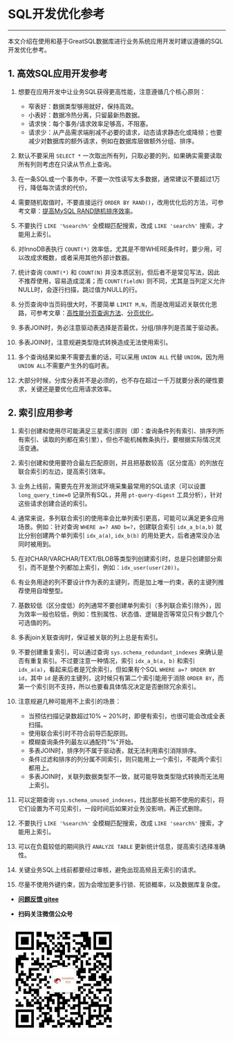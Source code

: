 # SQL开发优化参考
---

本文介绍在使用和基于GreatSQL数据库进行业务系统应用开发时建议遵循的SQL开发优化参考。

## 1. 高效SQL应用开发参考

1. 想要在应用开发中让业务SQL获得更高性能，注意遵循几个核心原则：
	- 窄表好：数据类型够用就好，保持高效。
	- 小表好：数据冷热分离，只留最新热数据。
	- 请求快：每个事务/请求效率足够高，不阻塞。
	- 请求少：从产品需求端削减不必要的请求，动态请求静态化或降频；也要减少对数据库的额外请求，例如在数据库层做额外分组、排序。

1. 默认不要采用 `SELECT *` 一次取出所有列，只取必要的列，如果确实需要读取所有列则考虑在只读从节点上查询。

1. 在一条SQL或一个事务中，不要一次性读写太多数据，通常建议不要超过1万行，降低每次请求的代价。

1. 需要随机取值时，不要直接运行 `ORDER BY RAND()`，改用优化后的方法，可参考文章：[提高MySQL RAND随机排序效率](https://mp.weixin.qq.com/s/SXRXzvuQDmuG99qfpfWwzQ)。

1. 不要执行 `LIKE '%search%'` 全模糊匹配搜索，改成 `LIKE 'search%'` 搜索，才能用上索引。

1. 对InnoDB表执行 `COUNT(*)` 效率低，尤其是不带WHERE条件时，要少用，可以改成求概数，或者采用其他外部计数器。

1. 统计查询 `COUNT(*)` 和 `COUNT(N)` 并没本质区别，但后者不是常见写法，因此不推荐使用，容易造成混淆；而 `COUNT(fieldN)` 则不同，尤其是当列定义允许NULL时，会逐行扫描，跳过值为NULL的行。

1. 分页查询中当页码很大时，不要简单 `LIMIT M,N`，而是改用延迟关联优化思路，可参考文章：[高性能分页查询方法](https://mp.weixin.qq.com/s/Et4nkoawfre_LjPX5kNl8g)、[分页优化](https://mp.weixin.qq.com/s/61SkNCiyebLYOXN3qaAnxw)。

1. 多表JOIN时，务必注意驱动表选择是否最优，分组/排序列是否属于驱动表。

1. 多表JOIN时，注意规避类型隐式转换造成无法使用索引。

1. 多个查询结果如果不需要去重的话，可以采用 `UNION ALL` 代替 `UNION`，因为用 `UNION ALL`不需要产生外的临时表。

1. 大部分时候，分库分表并不是必须的，也不存在超过一千万就要分表的硬性要求，关键还是要优化应用请求效率。


## 2. 索引应用参考
1. 索引创建和使用尽可能满足三星索引原则（即：查询条件列有索引、排序列所有索引、读取的列都在索引里），但也不能机械教条执行，要根据实际情况灵活变通。

1. 索引创建和使用要符合最左匹配原则，并且把基数较高（区分度高）的列放在联合索引的左边，提高索引效率。

1. 业务上线前，需要先在开发测试环境采集最常用的SQL请求（可以设置 `long_query_time=0` 记录所有SQL，并用 `pt-query-digest` 工具分析），针对这些请求创建合适的索引。

1. 通常来说，多列联合索引的使用率会比单列索引更高，可能可以满足更多应用场景。例如：针对查询 `WHERE a=? AND b=?`，创建联合索引 `idx_a_b(a,b)` 就比分别创建两个单列索引 `idx_a(a)`, `idx_b(b)` 的用处更大，后者通常没办法同时被用到。

1. 在对CHAR/VARCHAR/TEXT/BLOB等类型列创建索引时，总是只创建部分索引，而不是整个列都加上索引，例如：`idx_user(user(20))`。

1. 有业务用途的列不要设计作为表的主键列，而是加上唯一约束，表的主键列推荐使用自增整型。

1. 基数较低（区分度低）的列通常不要创建单列索引（多列联合索引除外），因为效率一般也较低，例如：性别属性、状态值、逻辑是否等常见只有少数几个可选值的列。

1. 多表join关联查询时，保证被关联的列上总是有索引。

1. 不要创建重复索引，可以通过查询 `sys.schema_redundant_indexes` 来确认是否有重复索引。不过要注意一种情况，索引 `idx_a_b(a, b)` 和索引 `idx_a(a)`，看起来后者是冗余索引，但如果有个SQL `WHERE a=? ORDER BY id`，其中 `id` 是表的主键列，这时候只有第二个索引能用于消除 `ORDER BY`，而第一个索引则不支持，所以也要看具体情况决定是否删除冗余索引。

1. 注意规避几种可能用不上索引的场景：
	- 当预估扫描记录数超过10% ~ 20%时，即便有索引，也很可能会改成全表扫描。
	- 使用联合索引时不符合前导匹配原则。
	- 模糊查询条件列最左以通配符"%"开始。
	- 多表JOIN时，排序列不属于驱动表，就无法利用索引消除排序。
	- 条件过滤和排序的列分属不同索引，则只能用上一个索引，不能两个索引都用上。
	- 多表JOIN时，关联列数据类型不一致，就可能导致类型隐式转换而无法用上索引。

1. 可以定期查询 `sys.schema_unused_indexes`，找出那些长期不使用的索引，将它们设置为不可见索引，一段时间后如果对业务没影响，再正式删除。

1. 不要执行 `LIKE '%search%'` 全模糊匹配搜索，改成 `LIKE 'search%'` 搜索，才能用上索引。

1. 可以在负载较低的期间执行 `ANALYZE TABLE` 更新统计信息，提高索引选择准确性。

1. 关键业务SQL上线前都要经过审核，避免出现高频且无索引的请求。

1. 尽量不使用外键约束，因为会增加更多行锁、死锁概率，以及数据库复杂度。




- **[问题反馈 gitee](https://gitee.com/GreatSQL/GreatSQL-Manual/issues)**

- **扫码关注微信公众号**

![greatsql-wx](../greatsql-wx.jpg)

